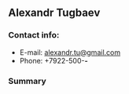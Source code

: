 ## Alexandr Tugbaev

### Contact info:
* E-mail: alexandr.tu@gmail.com
* Phone: +7922-500-**-**

### Summary
